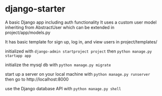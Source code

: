 # django-starter

A basic Django app including auth functionality
It uses a custom user model inheriting from AbstractUser which can be extended
in project/app/models.py

It has basic template for sign up, log in, and view users
in project/templates/

initialized with `django-admin startproject project`
then `python manage.py startapp app`

initialize the mysql db with
`python manage.py migrate`

start up a server on your local machine with
`python manage.py runserver`
then go to
http://localhost:8000

use the Django database API with
`python manage.py shell`
